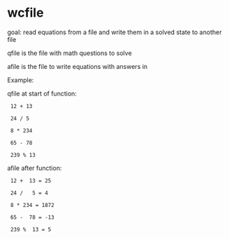 # wcfile
goal: read equations from a file and write them in a solved state to another file

qfile is the file with math questions to solve

afile is the file to write equations with answers in

Example:

qfile at start of function:

     12 + 13
	
     24 / 5
	
     8 * 234
	
     65 - 78
	
     239 % 13
	
	
afile after function:

     12 +  13 = 25
	
     24 /   5 = 4
	
     8 * 234 = 1872
	
     65 -  78 = -13
	
     239 %  13 = 5
